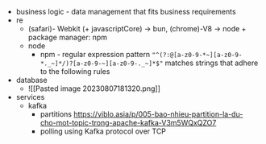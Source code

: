 - business logic - data management that fits business requirements
- re
	- (safari)- Webkit (+ javascriptCore) -> bun, (chrome)-V8 -> node + package manager: npm
	- node
		- npm - regular expression pattern `"^(?:@[a-z0-9-*~][a-z0-9-*._~]*/)?[a-z0-9-~][a-z0-9-._~]*$"` matches strings that adhere to the following rules
- database
	- ![[Pasted image 20230807181320.png]]
- services
	- kafka 
		- partitions https://viblo.asia/p/005-bao-nhieu-partition-la-du-cho-mot-topic-trong-apache-kafka-V3m5WQxQZO7
		- polling using Kafka protocol over TCP
